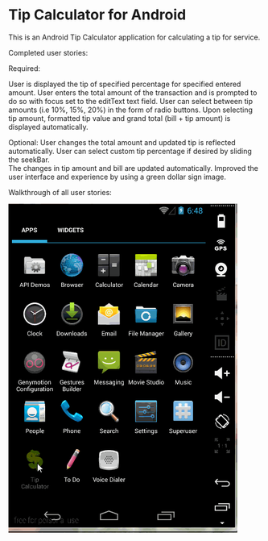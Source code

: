 Tip Calculator for Android 
=============

This is an Android Tip Calculator application for calculating a tip for service.

Completed user stories:

Required: 

User is displayed the tip of specified percentage for specified entered amount.
User enters the total amount of the transaction and is prompted to do so with focus set to the editText text field.
User can select between tip amounts (i.e 10%, 15%, 20%) in the form of radio buttons.
Upon selecting tip amount, formatted tip value and grand total (bill + tip amount) is displayed automatically.  

Optional:
User changes the total amount and updated tip is reflected automatically.
User can select custom tip percentage if desired by sliding the seekBar.  
The changes in tip amount and bill are updated automatically.
Improved the user interface and experience by using a green dollar sign image.

Walkthrough of all user stories:


<img alt src="/gifTipCalculator.gif" />
